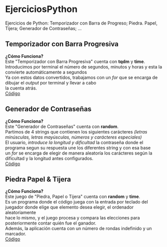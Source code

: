 # EjerciciosPython
Ejercicios de Python: Temporizador con Barra de Progreso; Piedra. Papel, Tijera; Generador de Contraseñas; ...

<h2>Temporizador con Barra Progresiva</h2>
<b>¿Cómo Funciona?</b> <br>
Este "Temporizador con Barra Progresiva" cuenta con <b>tqdm</b> y <b>time</b>. <br>
Introducimos por terminal el número de segundos, minutos y horas y esta la convierte automáticamente a segundos <br>
Ya con estos datos convertidos, trabajamos con un <i>for</i> que se encarga de dibujar el <i>output</i> por terminal y llevar a cabo <br>
la cuenta atrás. <br>
<a href='/Ejercicios/GeneradorContraseñas.py'>Código</a>

<h2>Generador de Contraseñas</h2>
<b>¿Cómo Funciona?</b> <br>
Este "Generador de Contraseñas" cuenta con <b>random</b>. <br>
Partimos de 4 strings que contienen los siguientes carácteres <i>(letras minúsculas, letras mayúsculas, números y carácteres especiales)</i> <br>
El usuario, <i>introduce la longitud y dificultad</i> la contraseña donde el programa segun su respuesta une los diferentes string y con esa base <br>
un <i>for</i> se encarga de elegir de manera aleatoría los carácteres según la dificultad y la longitud antes configurados. <br>
<a href='/Ejercicios/GeneradorContraseñas.py'>Código</a>

<h2>Piedra Papel & Tijera</h2>
<b>¿Cómo Funciona?</b> <br>
Este juego de "Piedra, Papel o Tijera" cuenta con <b>random</b> y <b>time</b>. <br>
Es un programa donde el código juega con la entrada por teclado del juegador donde elige que elemento desea elegir, el ordenador aleatoriamente <br>
hace lo mismo, y el  juego procesa y compara las elecciones para posteriormente contar quién fue el ganador. <br>
Además, la aplicación cuenta con un número de rondas indefinido y un marcador. <br>
<a href='/Ejercicios/TemporizadorCuentaRegresiva.py'>Código</a>
